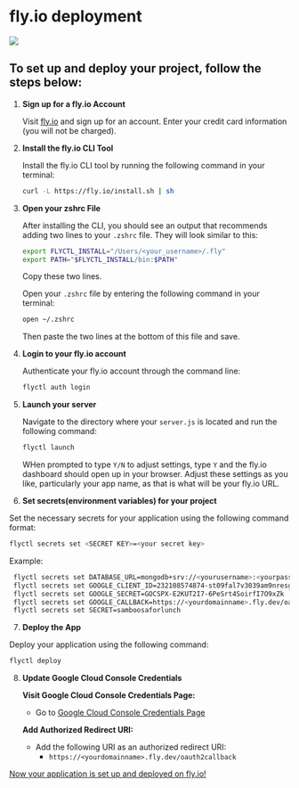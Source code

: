 # fly.io deployment

<img src="https://i.imgur.com/98fJcc7.jpg">

## To set up and deploy your project, follow the steps below:

1. **Sign up for a fly.io Account**

   Visit [fly.io](https://fly.io) and sign up for an account. Enter your credit card information (you will not be charged).

2. **Install the fly.io CLI Tool**

   Install the fly.io CLI tool by running the following command in your terminal:

   ```bash
   curl -L https://fly.io/install.sh | sh
   ```
   
3. **Open your zshrc File**

   After installing the CLI, you should see an output that recommends adding two lines to your `.zshrc` file. They will look similar to this:

   ```sh
   export FLYCTL_INSTALL="/Users/<your_username>/.fly"
   export PATH="$FLYCTL_INSTALL/bin:$PATH"
   ```

   Copy these two lines.
   
   Open your `.zshrc` file by entering the following command in your terminal:

   ```bash 
   open ~/.zshrc
   ```

   Then paste the two lines at the bottom of this file and save.

5. **Login to your fly.io account** 

   Authenticate your fly.io account through the command line:

   ```bash
   flyctl auth login
   ```

6. **Launch your server**

   Navigate to the directory where your `server.js` is located and run the following command:

   ```bash
   flyctl launch
   ```

   WHen prompted to type `Y/N` to adjust settings, type `Y` and the fly.io dashboard should open up in your browser. Adjust these settings as you like, particularly your app name, as that is what will be your fly.io URL.
   
7.  **Set secrets(environment variables) for your project**
   
   Set the necessary secrets for your application using the following command format:

   ```bash
   flyctl secrets set <SECRET KEY>=<your secret key>
   ```

   Example:

  ```bash
   flyctl secrets set DATABASE_URL=mongodb+srv://<yourusername>:<yourpassword>@cluster0.bvo1sdn.mongodb.net/mongoose-movies?retryWrites=true&w=majority
   flyctl secrets set GOOGLE_CLIENT_ID=232108574874-st09fal7v3039am9nresglkv9sa6mb3b.apps.googleusercontent.com
   flyctl secrets set GOOGLE_SECRET=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
   flyctl secrets set GOOGLE_CALLBACK=https://<yourdomainname>.fly.dev/oauth2callback
   flyctl secrets set SECRET=samboosaforlunch
  ```

7.  **Deploy the App**

   Deploy your application using the following command:

   ```bash
   flyctl deploy
   ```

8. **Update Google Cloud Console Credentials**

     **Visit Google Cloud Console Credentials Page:**
     - Go to [Google Cloud Console Credentials Page](https://console.cloud.google.com/apis/credentials)

     **Add Authorized Redirect URI:**
     - Add the following URI as an authorized redirect URI:
       - `https://<yourdomainname>.fly.dev/oauth2callback`


[Now your application is set up and deployed on fly.io!](https://www.youtube.com/watch?v=6zT4Y-QNdto)







